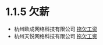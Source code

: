 # 1.1.5 欠薪

- 杭州欧成网络科技有限公司 [拖欠工资](http://liuyan.people.com.cn/threads/content?tid=7606445)
- 杭州天悦网络科技有限公司 [拖欠工资](https://user-gold-cdn.xitu.io/2020/6/20/172d1be3a7c006f1?w=828&h=1792&f=jpeg&s=191444&w=828&h=1792)
